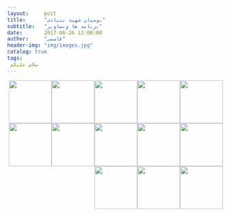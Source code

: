 ```yaml
---
layout:     post
title:      "بوستان شهید بنیادی"
subtitle:   "برنامه ها وتصاویر"
date:       2017-06-26 12:00:00
author:     "قاسمی"
header-img: "img/images.jpg"
catalog: true
tags:
 سلام علیکم 
---
```


<a href="https://github.com/grouh-salamat/grouh-salamat.github.io/raw/master/img/32.jpg"><img style="float: right;width=100px;height:100px" src="https://github.com/grouh-salamat/grouh-salamat.github.io/raw/master/img/32.jpg"></a>
<a href="https://github.com/grouh-salamat/grouh-salamat.github.io/raw/master/img/29.jpg"><img style="float: right;width=100px;height:100px" src="https://github.com/grouh-salamat/grouh-salamat.github.io/raw/master/img/29.jpg"></a>
<a href="https://github.com/grouh-salamat/grouh-salamat.github.io/raw/master/img/26.jpg"><img style="float: right;width=100px;height:100px" src="https://github.com/grouh-salamat/grouh-salamat.github.io/raw/master/img/26.jpg"></a>
<a href="https://github.com/grouh-salamat/grouh-salamat.github.io/raw/master/img/27.jpg"><img style="float: right;width=100px;height:100px" src="https://github.com/grouh-salamat/grouh-salamat.github.io/raw/master/img/27.jpg"></a>
<a href="https://github.com/grouh-salamat/grouh-salamat.github.io/raw/master/img/28.jpg"><img style="float: right;width=100px;height:100px" src="https://github.com/grouh-salamat/grouh-salamat.github.io/raw/master/img/28.jpg"></a>

<a href="https://github.com/grouh-salamat/grouh-salamat.github.io/raw/master/img/33.jpg"><img style="float: right;width=100px;height:100px" src="https://github.com/grouh-salamat/grouh-salamat.github.io/raw/master/img/33.jpg"></a>
<a href="https://github.com/grouh-salamat/grouh-salamat.github.io/raw/master/img/34.jpg"><img style="float: right;width=100px;height:100px" src="https://github.com/grouh-salamat/grouh-salamat.github.io/raw/master/img/34.jpg"></a>
<a href="https://github.com/grouh-salamat/grouh-salamat.github.io/raw/master/img/35.jpg"><img style="float: right;width=100px;height:100px" src="https://github.com/grouh-salamat/grouh-salamat.github.io/raw/master/img/35.jpg"></a>
<a href="https://github.com/grouh-salamat/grouh-salamat.github.io/raw/master/img/36.jpg"><img style="float: right;width=100px;height:100px" src="https://github.com/grouh-salamat/grouh-salamat.github.io/raw/master/img/36.jpg"></a>
<a href="https://github.com/grouh-salamat/grouh-salamat.github.io/raw/master/img/37.jpg"><img style="float: right;width=100px;height:100px" src="https://github.com/grouh-salamat/grouh-salamat.github.io/raw/master/img/37.jpg"></a>
<a href="https://github.com/grouh-salamat/grouh-salamat.github.io/raw/master/img/38.jpg"><img style="float: right;width=100px;height:100px" src="https://github.com/grouh-salamat/grouh-salamat.github.io/raw/master/img/38.jpg"></a>
<a href="https://github.com/grouh-salamat/grouh-salamat.github.io/raw/master/img/39.jpg"><img style="float: right;width=100px;height:100px" src="https://github.com/grouh-salamat/grouh-salamat.github.io/raw/master/img/39.jpg"></a>
<a href="https://github.com/grouh-salamat/grouh-salamat.github.io/raw/master/img/12.jpg"><img style="float: right;width=100px;height:100px" src="https://github.com/grouh-salamat/grouh-salamat.github.io/raw/master/img/12.jpg"></a>
